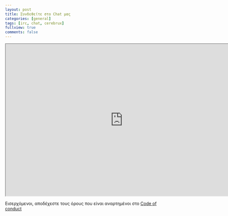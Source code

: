 ```yaml
---
layout: post
title: Συνδεθείτε στο Chat μας
categories: [general]
tags: [irc, chat, cerebrux]
fullview: true
comments: false
---
```


<iframe src="http://webchat.freenode.net?channels=%23cerebrux&uio=d4" width="768" height="500"></iframe>

Εισερχόμενοι, αποδέχεστε τους όρους που είναι αναρτημένοι στο [Code of conduct](https://cerebrux.net/code-of-conduct/)
